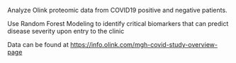 Analyze Olink proteomic data from COVID19 positive and negative patients. 

Use Random Forest Modeling to identify critical biomarkers that can predict disease severity upon entry to the clinic

Data can be found at https://info.olink.com/mgh-covid-study-overview-page 
